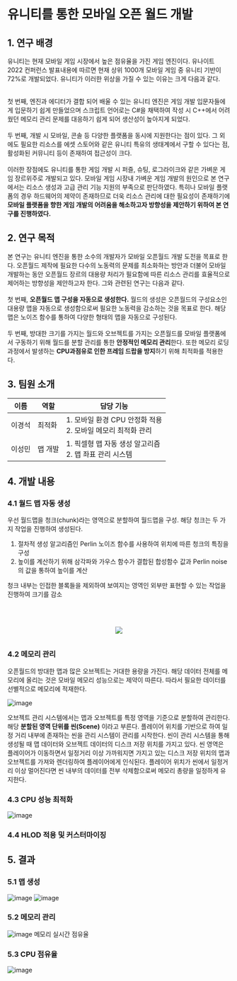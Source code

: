# 유니티를 통한 모바일 오픈 월드 개발

## 1. 연구 배경
  유니티는 현재 모바일 게임 시장에서 높은 점유율을 가진 게임 엔진이다. 유나이트 2022 컨퍼런스 발표내용에 따르면 현재 상위 1000개 모바일 게임 중 유니티 기반이 72%로 개발되었다. 유니티가 이러한 위상을 가질 수 있는 이유는 크게 다음과 같다.
  </br>
  </br>
  
  첫 번째, 엔진과 에디터가 결합 되어 배울 수 있는 유니티 엔진은 게임 개발 입문자들에게 입문하기 쉽게 만들었으며 스크립트 언어로는 C#을 채택하여 작성 시 C++에서 어려웠던 메모리 관리 문제를 대응하기 쉽게 되어 생산성이 높아지게 되었다.   
  <br/>
  두 번째, 개발 시 모바일, 콘솔 등 다양한 플랫폼을 동시에 지원한다는 점이 있다. 그 외에도 필요한 리소스를 에셋 스토어와 같은 유니티 특유의 생태계에서 구할 수 있다는 점, 활성화된 커뮤니티 등이 존재하여 접근성이 크다.  
  <br/>
  이러한 장점에도 유니티를 통한 게임 개발 시 퍼즐, 슈팅, 로그라이크와 같은 가벼운 게임 장르위주로 개발되고 있다. 모바일 게임 시장내 가벼운 게임 개발의 원인으로 본 연구에서는 리소스 생성과 고급 관리 기능 지원의 부족으로 판단하였다. 특히나 모바일 플랫폼의 경우 하드웨어의 제약이 존재하므로 더욱 리소스 관리에 대한 필요성이 존재하기에 **모바일 플랫폼을 향한 게임 개발의 어려움을 해소하고자 방향성을 제안하기 위하여 본 연구를 진행하였다.**

## 2. 연구 목적
  본 연구는 유니티 엔진을 통한 소수의 개발자가 모바일 오픈월드 개발 도전을 목표로 한다. 오픈월드 제작에 필요한 다수의 노동력의 문제를 최소화하는 방안과 더불어 모바일 개발하는 동안 오픈월드 장르의 대용량 처리가 필요함에 따른 리소스 관리를 효율적으로 제어하는 방향성을 제안하고자 한다. 그와 관련된 연구는 다음과 같다.
  <br/><br/>
  첫 번째, **오픈월드 맵 구성을 자동으로 생성한다.** 월드의 생성은 오픈월드의 구성요소인 대용량 맵을 자동으로 생성함으로써 필요한 노동력을 감소하는 것을 목표로 한다. 해당 맵은 노이즈 함수를 통하여 다양한 형태의 맵을 자동으로 구성된다.
  <br/><br/>
  두 번째, 방대한 크기를 가지는 월드와 오브젝트를 가지는 오픈월드를 모바일 플랫폼에서 구동하기 위해 월드를 분할 관리를 통한 **안정적인 메모리 관리**한다. 또한 메모리 로딩 과정에서 발생하는 **CPU과점유로 인한 프레임 드랍을 방지**하기 위해 최적화를 적용한다.

## 3. 팀원 소개

|이름| 역할| 담당 기능|
|--|--|--|
| 이경석 | 최적화 | 1. 모바일 환경 CPU 안정화 적용 <br> 2. 모바일 메모리 최적화 관리 <br> |
| 이성민| 맵 개발 | 1. 픽셀형 맵 자동 생성 알고리즘 <br> 2. 맵 좌표 관리 시스템 <br>  |
## 4. 개발 내용

### 4.1 월드 맵 자동 생성

우선 월드맵을 청크(chunk)라는 영역으로 분할하여 월드맵을 구성.
해당 청크는 두 가지 작업을 진행하여 생성된다.  

1. 절차적 생성 알고리즘인 Perlin 노이즈 함수를 사용하여 위치에 따른 청크의 특징을 구성  
2. 높이를 계산하기 위해 삼각파와 가우스 함수가 결합된 합성함수 값과 Perlin noise의 값을 통하여 높이를 계산
  
청크 내부는 인접한 블록들을 제외하여 보여지는 영역인 외부만 표현할 수 있는 작업을 진행하여 크기를 감소  

 <p align="center">
   <img style="margin:50px 0 10px 0" src="https://github.com/user-attachments/assets/d91c202e-8458-4a1f-95b3-83ed330bd73b"/>
</p>


### 4.2 메모리 관리

오픈월드의 방대한 맵과 많은 오브젝트는 거대한 용량을 가진다. 해당 데이터 전체를 메모리에 올리는 것은 모바일 메모리 성능으로는 제약이 따른다. 따라서 필요한 데이터를 선별적으로 메모리에 적재한다.  
  
![image](https://github.com/user-attachments/assets/629b57eb-14f9-4e6b-958b-b0e93b3b0bf7)

오브젝트 관리 시스템에서는 맵과 오브젝트를 특정 영역을 기준으로 분할하여 관리한다. 해당 **분할된 영역 단위를 씬(Scene)** 이라고 부른다. 플레이어 위치를 기반으로 하여 일정 거리 내부에 존재하는 씬을 관리 시스템이 관리를 시작한다. 씬이 관리 시스템을 통해 생성될 때 맵 데이터와 오브젝트 데이터의 디스크 저장 위치를 가지고 있다. 씬 영역은 플레이어가 이동하면서 일정거리 이상 가까워지면 가지고 있는 디스크 저장 위치의 맵과 오브젝트를 가져와 렌더링하여 플레이어에게 인식된다. 플레이어 위치가 씬에서 일정거리 이상 멀어진다면 씬 내부의 데이터를 전부 삭제함으로써 메모리 총량을 일정하게 유지한다.  

### 4.3 CPU 성능 최적화


![image](https://github.com/user-attachments/assets/6433301c-9682-4bfd-b0af-933e7d9ac049)


### 4.4 HLOD 적용 및 커스터마이징

## 5. 결과

### 5.1 맵 생성
![image](https://github.com/user-attachments/assets/89f5747e-acef-495c-a9ce-b8c1aac50f8d)
![image](https://github.com/user-attachments/assets/a6979fb7-3e00-4358-b821-d8c38319435a)

### 5.2 메모리 관리

![image](https://github.com/user-attachments/assets/a845a392-bffe-4910-a646-ea60eb9b8e7c)
메모리 실시간 점유율


### 5.3 CPU 점유율
![image](https://github.com/user-attachments/assets/18972ef1-8e30-41c1-942e-5b3b4c9eca2d)

